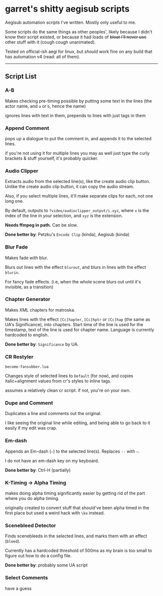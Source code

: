 # garret's shitty aegisub scripts

Aegisub automation scripts I've written.
 Mostly only useful to me.

Some scripts do the same things as other peoples',
 likely because I didn't know their script existed,
 or because it had loads of ~~bloat i'll never use~~ other stuff with it (cough cough unanimated).

Tested on official-ish aegi for linux,
 but _should_ work fine on any build that has automation v4 (read: all of them).

----

## Script List

### A-B

Makes checking pre-timing possible
by putting some text in the lines
 (the actor name, and `a` or `b`,
 hence the name)

ignores lines with text in them,
 prepends to lines with just tags in them

### Append Comment

pops up a dialogue to put the comment in, and appends it to the selected lines.

if you're not using it for multiple lines you may as well just type the curly brackets & stuff yourself, it's probably quicker.

### Audio Clipper

Extracts audio from the selected line(s), like the create audio clip button.
Unlike the create audio clip button, it can copy the audio stream.

Also, if you select multiple lines, it'll make separate clips for each, not one long one.

By default, outputs to `?video/audioclipper_output/i.xyz`,
 where `x` is the index of the line in your selection, and `xyz` is the extension.

**Needs ffmpeg in path.**
Can be slow.

**Done better by**: Petzku's `Encode Clip` (kinda), Aegisub (kinda)

### Blur Fade

Makes fade with blur.

Blurs out lines with the effect `blurout`, and blurs in lines with the effect `blurin`.

For fancy fade effects. (i.e, when the whole scene blurs out until it's invisible, as a transition)

### Chapter Generator

Makes XML chapters for matroska.

Makes lines with the effect `[Cc]hapter`, `[Cc]hptr` or `[Cc]hap` (the same as UA's Significance), into chapters. Start time of the line is used for the timestamp, text of the line is used for chapter name.
Language is currently hardcoded to english.

**Done better by**: `Significance` by UA.

### CR Restyler

`become-fansubber.lua`

Changes style of selected lines to `Default` (for now),
 and copies italic+alignment values from cr's styles to inline tags.

assumes a relatively clean cr script.
 if not, you're on your own.

### Dupe and Comment

Duplicates a line and comments out the original.

I like seeing the original line while editing,
 and being able to go back to it
 easily if my edit was crap.

### Em-dash

Appends an Em-dash (`—`) to the selected line(s).
Replaces `--` with `—`.

I do not have an em-dash key on my keyboard.

**Done better by**: Ctrl-H (partially)

### K-Timing -> Alpha Timing

makes doing alpha timing significantly easier
 by getting rid of the part where you do alpha timing.

originally created to convert stuff that should've been alpha timed in the first place
 but used a weird hack with `\ko` instead.

### Scenebleed Detector

Finds scenebleeds in the selected lines, and marks them with an effect (`bleed`).

Currently has a hardcoded threshold of 500ms
 as my brain is too small
 to figure out how to do
 a config file.

**Done better by**: probably some UA script

### Select Comments

have a guess

